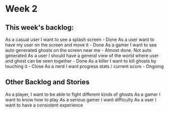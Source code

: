 Week 2
======

## This week's backlog:
As a casual user I want to see a splash screen                                                  - Done
As a user want to have my user on the screen and move it                                        - Done
As a gamer I want to see auto generated ghosts on the screen near me                            - Almost done. Not auto generated
As a user I should have a general view of the world where user and ghost can be seen together   - Done
As a killer I want to kill ghosts by touching it                                                - Close
As a nerd I want progress stats / current score                                                 - Ongoing

## Other Backlog and Stories

As a player, I want to be able to fight different kinds of ghosts
As a gamer I want to know how to play
As a serious gamer I want difficulty
As a user I want to have a consistent experience

